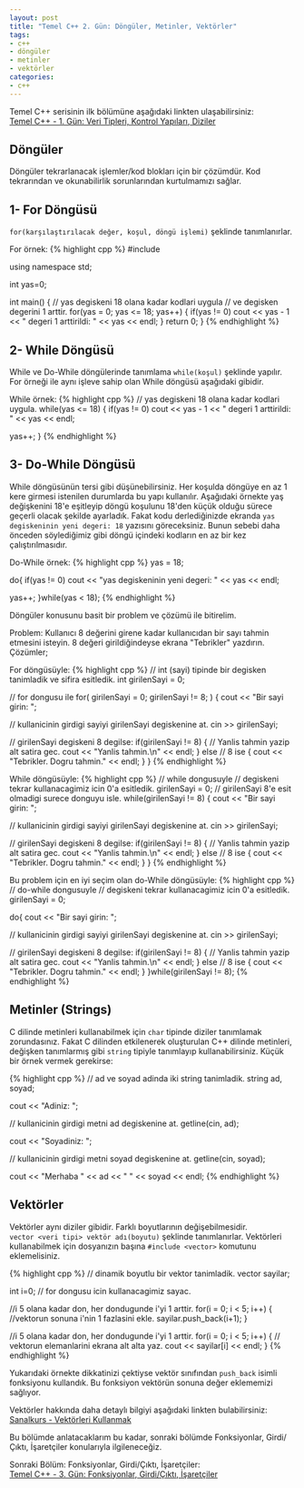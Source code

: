 ```yaml
---
layout: post
title: "Temel C++ 2. Gün: Döngüler, Metinler, Vektörler"
tags:
- c++
- döngüler
- metinler
- vektörler
categories:
- c++
---
```


Temel C++ serisinin ilk bölümüne aşağıdaki linkten ulaşabilirsiniz:  
[Temel C++ - 1. Gün: Veri Tipleri, Kontrol Yapıları, Diziler][1]

Döngüler
--------

Döngüler tekrarlanacak işlemler/kod blokları için bir çözümdür. Kod tekrarından ve okunabilirlik sorunlarından kurtulmamızı sağlar.  

1- For Döngüsü
--------------

`for(karşılaştırılacak değer, koşul, döngü işlemi)` şeklinde tanımlanırlar.

For örnek:
{% highlight cpp %}
#include <iostream>

using namespace std;

int yas=0;

int main()
{
      // yas degiskeni 18 olana kadar kodlari uygula
      // ve degisken degerini 1 arttir.
      for(yas = 0; yas <= 18; yas++)
      {
         if(yas != 0)
            cout << yas - 1 << " degeri 1 arttirildi: " << yas << endl;
      }
      return 0;
}
{% endhighlight %}

2- While Döngüsü
----------------

While ve Do-While döngülerinde tanımlama `while(koşul)` şeklinde yapılır. For örneği ile aynı işleve sahip olan While döngüsü aşağıdaki gibidir.  

While örnek:
{% highlight cpp %}
// yas degiskeni 18 olana kadar kodlari uygula.
while(yas <= 18)
{
   if(yas != 0)
      cout << yas - 1 << " degeri 1 arttirildi: " << yas << endl;

   yas++;
}
{% endhighlight %}

3- Do-While Döngüsü
-------------------

While döngüsünün tersi gibi düşünebilirsiniz. Her koşulda döngüye en az 1 kere girmesi istenilen durumlarda bu yapı kullanılır. Aşağıdaki örnekte yaş değişkenini 18'e eşitleyip döngü koşulunu 18'den küçük olduğu sürece geçerli olacak şekilde ayarladık. Fakat kodu derlediğinizde ekranda `yas degiskeninin yeni degeri: 18` yazısını göreceksiniz. Bunun sebebi daha önceden söylediğimiz gibi döngü içindeki kodların en az bir kez çalıştırılmasıdır.

Do-While örnek:
{% highlight cpp %}
yas = 18;

do{
   if(yas != 0)
      cout << "yas degiskeninin yeni degeri: " << yas << endl;

   yas++;
}while(yas < 18);
{% endhighlight %}

Döngüler konusunu basit bir problem ve çözümü ile bitirelim.  

Problem: Kullanıcı 8 değerini girene kadar kullanıcıdan bir sayı tahmin etmesini isteyin. 8 değeri girildiğindeyse ekrana "Tebrikler" yazdırın.  
Çözümler;

For döngüsüyle:
{% highlight cpp %}
// int (sayi) tipinde bir degisken tanimladik ve sifira esitledik.
int girilenSayi = 0;

// for dongusu ile
for( girilenSayi = 0; girilenSayi != 8; )
{
   cout << "Bir sayi girin: ";

   // kullanicinin girdigi sayiyi girilenSayi degiskenine at.
   cin >> girilenSayi;

   // girilenSayi degiskeni 8 degilse:
   if(girilenSayi != 8)
   {
      // Yanlis tahmin yazip alt satira gec.
      cout << "Yanlis tahmin.\n" << endl;
   }
   else // 8 ise
   {
      cout << "Tebrikler. Dogru tahmin." << endl;
   }
}
{% endhighlight %}

While döngüsüyle:
{% highlight cpp %}
// while dongusuyle
// degiskeni tekrar kullanacagimiz icin 0'a esitledik.
girilenSayi = 0;
// girilenSayi 8'e esit olmadigi surece donguyu isle.
while(girilenSayi != 8)
{
   cout << "Bir sayi girin: ";

   // kullanicinin girdigi sayiyi girilenSayi degiskenine at.
   cin >> girilenSayi;

   // girilenSayi degiskeni 8 degilse:
   if(girilenSayi != 8)
   {
      // Yanlis tahmin yazip alt satira gec.
      cout << "Yanlis tahmin.\n" << endl;
   }
   else // 8 ise
   {
      cout << "Tebrikler. Dogru tahmin." << endl;
   }
}
{% endhighlight %}

Bu problem için en iyi seçim olan do-While döngüsüyle:
{% highlight cpp %}
// do-while dongusuyle
// degiskeni tekrar kullanacagimiz icin 0'a esitledik.
girilenSayi = 0;

do{
   cout << "Bir sayi girin: ";

   // kullanicinin girdigi sayiyi girilenSayi degiskenine at.
   cin >> girilenSayi;

   // girilenSayi degiskeni 8 degilse:
   if(girilenSayi != 8)
   {
      // Yanlis tahmin yazip alt satira gec.
      cout << "Yanlis tahmin.\n" << endl;
   }
   else // 8 ise
   {
      cout << "Tebrikler. Dogru tahmin." << endl;
   }
}while(girilenSayi != 8);
{% endhighlight %}


Metinler (Strings)
------------------

C dilinde metinleri kullanabilmek için `char` tipinde diziler tanımlamak zorundasınız. Fakat C dilinden etkilenerek oluşturulan C++ dilinde metinleri, değişken tanımlarmış gibi `string` tipiyle tanımlayıp kullanabilirsiniz. Küçük bir örnek vermek gerekirse:  

{% highlight cpp %}
// ad ve soyad adinda iki string tanimladik.
string ad, soyad;

cout << "Adiniz: ";

// kullanicinin girdigi metni ad degiskenine at.
getline(cin, ad);

cout << "Soyadiniz: ";

// kullanicinin girdigi metni soyad degiskenine at.
getline(cin, soyad);

cout << "Merhaba " << ad << " " << soyad << endl;
{% endhighlight %}


Vektörler
---------

Vektörler aynı diziler gibidir. Farklı boyutlarının değişebilmesidir.  
`vector <veri tipi> vektör adı(boyutu)` şeklinde tanımlanırlar. Vektörleri kullanabilmek için dosyanızın başına `#include <vector>` komutunu eklemelisiniz.

{% highlight cpp %}
// dinamik boyutlu bir vektor tanimladik.
vector <int> sayilar;

int i=0; // for dongusu icin kullanacagimiz sayac.

//i 5 olana kadar don, her dondugunde i'yi 1 arttir.
for(i = 0; i < 5; i++)
{
   //vektorun sonuna i'nin 1 fazlasini ekle.
   sayilar.push_back(i+1);
}

//i 5 olana kadar don, her dondugunde i'yi 1 arttir.
for(i = 0; i < 5; i++)
{
   // vektorun elemanlarini ekrana alt alta yaz.
   cout << sayilar[i] << endl;
}
{% endhighlight %}

Yukarıdaki örnekte dikkatinizi çektiyse vektör sınıfından `push_back` isimli fonksiyonu kullandık. Bu fonksiyon vektörün sonuna değer eklememizi sağlıyor.  

Vektörler hakkında daha detaylı bilgiyi aşağıdaki linkten bulabilirsiniz:  
[Sanalkurs - Vektörleri Kullanmak][2]

Bu bölümde anlatacaklarım bu kadar, sonraki bölümde Fonksiyonlar, Girdi/Çıktı, İşaretçiler konularıyla ilgileneceğiz.  


Sonraki Bölüm: Fonksiyonlar, Girdi/Çıktı, İşaretçiler:  
[Temel C++ - 3. Gün: Fonksiyonlar, Girdi/Çıktı, İşaretçiler][3]


[1]: /temel-cpp-birinci-gun-giris/
[2]: http://sanalkurs.net/vektorleri-kullanmak-6551.html
[3]: /temel-cpp-ucuncu-gun-fonksiyonlar-girdi-cikti-isaretciler/
